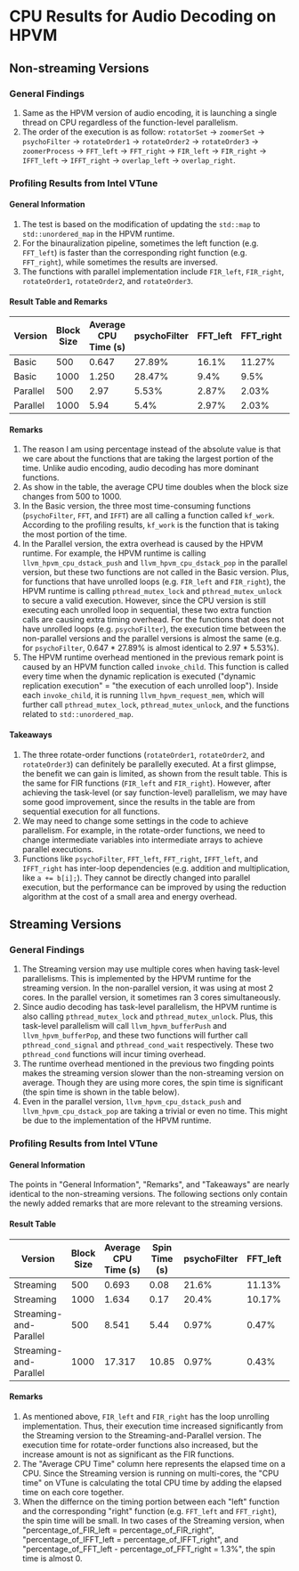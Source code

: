 # CPU Results for Audio Decoding on HPVM

## Non-streaming Versions

### General Findings
1. Same as the HPVM version of audio encoding, it is launching a single thread on CPU regardless of the function-level parallelism.
2. The order of the execution is as follow: `rotatorSet` -> `zoomerSet` -> `psychoFilter` -> `rotateOrder1` -> `rotateOrder2` -> `rotateOrder3` -> `zoomerProcess` -> `FFT_left` -> `FFT_right` -> `FIR_left` -> `FIR_right` -> `IFFT_left` -> `IFFT_right` -> `overlap_left` -> `overlap_right`.

### Profiling Results from Intel VTune

#### General Information
1. The test is based on the modification of updating the `std::map` to `std::unordered_map` in the HPVM runtime.
2. For the binauralization pipeline, sometimes the left function (e.g. `FFT_left`) is faster than the corresponding right function (e.g. `FFT_right`), while sometimes the results are inversed.
3. The functions with parallel implementation include `FIR_left`, `FIR_right`, `rotateOrder1`, `rotateOrder2`, and `rotateOrder3`.

#### Result Table and Remarks

| Version | Block Size | Average CPU Time (s) | psychoFilter | FFT_left | FFT_right | IFFT_left | IFFT_right | rotateOrder3 | FIR_left | FIR_right | llvm_hpvm_cpu_dstack_push | llvm_hpvm_cpu_dstack_pop | rotateOrder2 | zoomProcess |
|---------|------------|------------------|--------------|----------|-----------|-----------|------------|--------------|----------|-----------|---------------------------|--------------------------|--------------|-------------|
| Basic | 500 | 0.647 | 27.89% | 16.1% | 11.27% | 10.17% | 10.3% | 8.27% | 6.43% | 6.47% | - | - | - | - |
| Basic | 1000 | 1.250 | 28.47% | 9.4% | 9.5% | 11.83% | 10.97% | 11.8% | 3.2% | 5.77% | - | - | - | - |
| Parallel | 500 | 2.97 | 5.53% | 2.87% | 2.03% | 2.87% | 2.13% | 5.57% | 24.5% | 22.37% | 13.63% | 8.2% | 4.37% | 3.7% |
| Parallel | 1000 | 5.94 | 5.4% | 2.97% | 2.03% | 2.43% | 2.33% | 5.6% | 23.4% | 23.37% | 13.0% | 8.9% | 4.33% | 2.07% |

#### Remarks
1. The reason I am using percentage instead of the absolute value is that we care about the functions that are taking the largest portion of the time. Unlike audio encoding, audio decoding has more dominant functions.
2. As show in the table, the average CPU time doubles when the block size changes from 500 to 1000.
3. In the Basic version, the three most time-consuming functions (`psychoFilter`, `FFT`, and `IFFT`) are all calling a function called `kf_work`. According to the profiling results, `kf_work` is the function that is taking the most portion of the time.
4. In the Parallel version, the extra overhead is caused by the HPVM runtime. For example, the HPVM runtime is calling `llvm_hpvm_cpu_dstack_push` and `llvm_hpvm_cpu_dstack_pop` in the parallel version, but these two functions are not called in the Basic version. Plus, for functions that have unrolled loops (e.g. `FIR_left` and `FIR_right`), the HPVM runtime is calling `pthread_mutex_lock` and `pthread_mutex_unlock` to secure a valid execution. However, since the CPU version is still executing each unrolled loop in sequential, these two extra function calls are causing extra timing overhead. For the functions that does not have unrolled loops (e.g. `psychoFilter`), the execution time between the non-parallel versions and the parallel versions is almost the same (e.g. for `psychoFilter`, 0.647 * 27.89% is almost identical to 2.97 * 5.53%).
5. The HPVM runtime overhead mentioned in the previous remark point is caused by an HPVM function called `invoke_child`. This function is called every time when the dynamic replication is executed ("dynamic replication execution" = "the execution of each unrolled loop"). Inside each `invoke_child`, it is running `llvm_hpvm_request_mem`, which will further call `pthread_mutex_lock`, `pthread_mutex_unlock`, and the functions related to `std::unordered_map`.

#### Takeaways
1. The three rotate-order functions (`rotateOrder1`, `rotateOrder2`, and `rotateOrder3`) can definitely be parallelly executed. At a first glimpse, the benefit we can gain is limited, as shown from the result table. This is the same for FIR functions (`FIR_left` and `FIR_right`). However, after achieving the task-level (or say function-level) parallelism, we may have some good improvement, since the results in the table are from sequential execution for all functions.
2. We may need to change some settings in the code to achieve parallelism. For example, in the rotate-order functions, we need to change intermediate variables into intermediate arrays to achieve parallel executions.
3. Functions like `psychoFilter`, `FFT_left`, `FFT_right`, `IFFT_left`, and `IFFT_right` has inter-loop dependencies (e.g. addition and multiplication, like `a += b[i];`). They cannot be directly changed into parallel execution, but the performance can be improved by using the reduction algorithm at the cost of a small area and energy overhead.

## Streaming Versions

### General Findings
1. The Streaming version may use multiple cores when having task-level parallelisms. This is implemented by the HPVM runtime for the streaming version. In the non-parallel version, it was using at most 2 cores. In the parallel version, it sometimes ran 3 cores simultaneously.
2. Since audio decoding has task-level parallelism, the HPVM runtime is also calling `pthread_mutex_lock` and `pthread_mutex_unlock`. Plus, this task-level parallelism will call `llvm_hpvm_bufferPush` and `llvm_hpvm_bufferPop`, and these two functions will further call `pthread_cond_signal` and `pthread_cond_wait` respectively. These two `pthread_cond` functions will incur timing overhead.
3. The runtime overhead mentioned in the previous two fingding points makes the streaming version slower than the non-streaming version on average. Though they are using more cores, the spin time is significant (the spin time is shown in the table below).
4. Even in the parallel version, `llvm_hpvm_cpu_dstack_push` and `llvm_hpvm_cpu_dstack_pop` are taking a trivial or even no time. This might be due to the implementation of the HPVM runtime.

### Profiling Results from Intel VTune

#### General Information
The points in "General Information", "Remarks", and "Takeaways" are nearly identical to the non-streaming versions. The following sections only contain the newly added remarks that are more relevant to the streaming versions.

#### Result Table

| Version | Block Size | Average CPU Time (s) | Spin Time (s) | psychoFilter | FFT_left | FFT_right | IFFT_left | IFFT_right | FIR_left | FIR_right | rotateOrder3 | rotateOrder2 | rotateOrder1 | zoomProcess |
|---------|------------|------------------|-----------|--------------|----------|-----------|-----------|------------|----------|-----------|--------------|--------------|--------------|-------------|
| Streaming | 500 | 0.693 | 0.08 | 21.6% | 11.13% | 10.8% | 9.97% | 9.63% | 5.6% | 5.2% | 9.67% | 1.17% | 0.77% | 10% |
| Streaming | 1000 | 1.634 | 0.17 | 20.4% | 10.17% | 10.17% | 10% | 10.33% | 5.33% | 5% | 9.43% | 2.5% | 1.63% | 8.7% |
| Streaming-and-Parallel | 500 | 8.541 | 5.44 | 0.97% | 0.47% | 0.47% | 0.4% | 0.47% | 39.23% | 39.17% | 6.17% | 5.93% | 5.93% | 0.5% |
| Streaming-and-Parallel | 1000 | 17.317 | 10.85 | 0.97% | 0.43% | 0.5% | 0.5% | 0.43% | 39.2% | 39.23% | 6.13% | 5.97% | 5.8% | 0.37% |

#### Remarks
1. As mentioned above, `FIR_left` and `FIR_right` has the loop unrolling implementation. Thus, their execution time increased significantly from the Streaming version to the Streaming-and-Parallel version. The execution time for rotate-order functions also increased, but the increase amount is not as significant as the FIR functions.
2. The "Average CPU Time" column here represents the elapsed time on a CPU. Since the Streaming version is running on multi-cores, the "CPU time" on VTune is calculating the total CPU time by adding the elapsed time on each core together.
3. When the differnce on the timing portion between each "left" function and the corresponding "right" function (e.g. `FFT_left` and `FFT_right`), the spin time will be small. In two cases of the Streaming version, when "percentage_of_FIR_left = percentage_of_FIR_right", "percentage_of_IFFT_left = percentage_of_IFFT_right", and "percentage_of_FFT_left - percentage_of_FFT_right = 1.3%", the spin time is almost 0.
